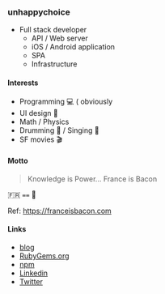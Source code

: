 ### unhappychoice

- Full stack developer
  - API / Web server
  - iOS / Android application
  - SPA
  - Infrastructure

#### Interests
- Programming :computer: ( obviously
- UI design :art:
- Math / Physics
- Drumming :drum: / Singing :microphone:
- SF movies :clapper:

#### Motto

> Knowledge is Power... France is Bacon

:fr: `==` :bacon:

Ref: https://franceisbacon.com

#### Links

- [blog](https://blog.unhappychoice.com)
- [RubyGems.org](https://rubygems.org/profiles/unhappychoice)
- [npm](https://www.npmjs.com/~unhappychoice)
- [Linkedin](https://www.linkedin.com/in/裕史-上木-4a17a5101)
- [Twitter](https://twitter.com/unhappychoice_e)
